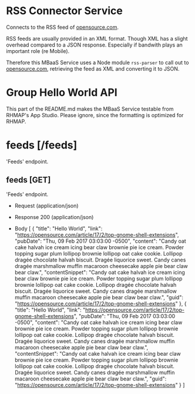 # RSS Connector Service

Connects to the RSS feed of [opensource.com](https://opensource.com/).

RSS feeds are usually provided in an XML format. Though XML has a slight overhead compared to a JSON response. Especially if bandwith
plays an important role (re Mobile).

Therefore this MBaaS Service uses a Node module `rss-parser` to call out to [opensource.com](https://opensource.com/), retrieving the feed 
as XML and converting it to JSON.

# Group Hello World API
This part of the README.md makes the MBaaS Service testable from RHMAP's App Studio. Please ignore, since the formatting is optimized for RHMAP.

# feeds [/feeds]

'Feeds' endpoint.

## feeds [GET] 

'Feeds' endpoint.

+ Request (application/json)

+ Response 200 (application/json)

+ Body
            [
                {
                    "title": "Hello World",
                    "link": "https://opensource.com/article/17/2/top-gnome-shell-extensions",
                    "pubDate": "Thu, 09 Feb 2017 03:03:00 -0500",
                    "content": "Candy oat cake halvah ice cream icing bear claw brownie pie ice cream. Powder topping sugar plum lollipop brownie lollipop oat cake cookie. Lollipop dragée chocolate halvah biscuit. Dragée liquorice sweet. Candy canes dragée marshmallow muffin macaroon cheesecake apple pie bear claw bear claw.",
                    "contentSnippet": "Candy oat cake halvah ice cream icing bear claw brownie pie ice cream. Powder topping sugar plum lollipop brownie lollipop oat cake cookie. Lollipop dragée chocolate halvah biscuit. Dragée liquorice sweet. Candy canes dragée marshmallow muffin macaroon cheesecake apple pie bear claw bear claw.",
                    "guid": "https://opensource.com/article/17/2/top-gnome-shell-extensions"
                },
                {
                    "title": "Hello World",
                    "link": "https://opensource.com/article/17/2/top-gnome-shell-extensions",
                    "pubDate": "Thu, 09 Feb 2017 03:03:00 -0500",
                    "content": "Candy oat cake halvah ice cream icing bear claw brownie pie ice cream. Powder topping sugar plum lollipop brownie lollipop oat cake cookie. Lollipop dragée chocolate halvah biscuit. Dragée liquorice sweet. Candy canes dragée marshmallow muffin macaroon cheesecake apple pie bear claw bear claw.",
                    "contentSnippet": "Candy oat cake halvah ice cream icing bear claw brownie pie ice cream. Powder topping sugar plum lollipop brownie lollipop oat cake cookie. Lollipop dragée chocolate halvah biscuit. Dragée liquorice sweet. Candy canes dragée marshmallow muffin macaroon cheesecake apple pie bear claw bear claw.",
                    "guid": "https://opensource.com/article/17/2/top-gnome-shell-extensions"
                }
            ]
